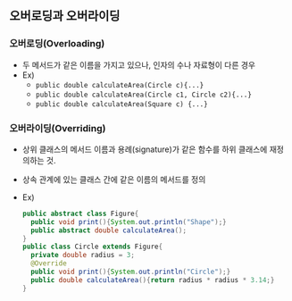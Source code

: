 ## 오버로딩과 오버라이딩

### 오버로딩(Overloading)

- 두 메서드가 같은 이름을 가지고 있으나, 인자의 수나 자료형이 다른 경우
- Ex)
  - `public double calculateArea(Circle c){...}`
  - `public double calculateArea(Circle c1, Circle c2){...}`
  - `public double calculateArea(Square c) {...}`



### 오버라이딩(Overriding)

- 상위 클래스의 메서드 이름과 용례(signature)가 같은 함수를 하위 클래스에 재정의하는 것.

- 상속 관계에 있는 클래스 간에 같은 이름의 메서드를 정의

- Ex)

  ```java
  public abstract class Figure{
    public void print(){System.out.println("Shape");}
    public abstract double calculateArea();
  }
  public class Circle extends Figure{
    private double radius = 3;
    @Override
    public void print(){System.out.println("Circle");}
    public double calculateArea(){return radius * radius * 3.14;}
  }
  ```

  

